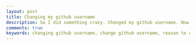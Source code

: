 ```yaml
---
layout: post
title: Changing my github username
description: So I did something crazy. Changed my github username. Now I have my first name as my github username.
comments: true
keywords: changing github username, change github username, reason to change github username, should I change github username
---
```

